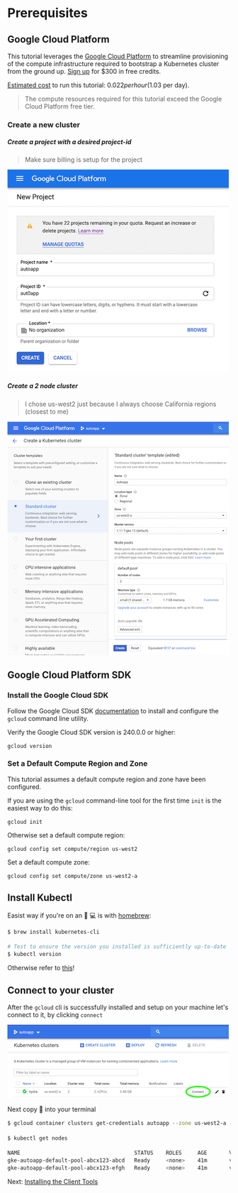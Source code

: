 # Prerequisites

## Google Cloud Platform

This tutorial leverages the [Google Cloud Platform](https://cloud.google.com/) to streamline provisioning of the compute infrastructure required to bootstrap a Kubernetes cluster from the ground up. [Sign up](https://cloud.google.com/free/) for \$300 in free credits.

[Estimated cost](https://cloud.google.com/products/calculator/#id=a0e9772e-d50b-40e4-9f7a-13f6916b5321) to run this tutorial: $0.022 per hour ($1.03 per day).

> The compute resources required for this tutorial exceed the Google Cloud Platform free tier.

### Create a new cluster

##### Create a project with a desired project-id

> Make sure billing is setup for the project

![create a project](../assets/gcp-create-project.png)

##### Create a 2 node cluster

> I chose us-west2 just because I always choose California regions (closest to me)

![create a new cluster](../assets/gcp-create-cluster.png)

## Google Cloud Platform SDK

### Install the Google Cloud SDK

Follow the Google Cloud SDK [documentation](https://cloud.google.com/sdk/) to install and configure the `gcloud` command line utility.

Verify the Google Cloud SDK version is 240.0.0 or higher:

```
gcloud version
```

### Set a Default Compute Region and Zone

This tutorial assumes a default compute region and zone have been configured.

If you are using the `gcloud` command-line tool for the first time `init` is the easiest way to do this:

```
gcloud init
```

Otherwise set a default compute region:

```
gcloud config set compute/region us-west2
```

Set a default compute zone:

```
gcloud config set compute/zone us-west2-a
```

## Install Kubectl

Easist way if you're on an 🍎 💻 is with [homebrew](https://brew.sh/):

```bash
$ brew install kubernetes-cli

# Test to ensure the version you installed is sufficiently up-to-date
$ kubectl version
```

Otherwise refer to [this](https://kubernetes.io/docs/tasks/tools/install-kubectl/)!

## Connect to your cluster

After the `gcloud` cli is successfully installed and setup on your machine let's connect to it, by clicking `connect`

![connect to cluster from gcloud cli](../assets/gcp-click-connect.png)

Next copy 🍝 into your terminal

```bash
$ gcloud container clusters get-credentials autoapp --zone us-west2-a --project autoapping

$ kubectl get nodes

NAME                                    STATUS    ROLES     AGE       VERSION
gke-autoapp-default-pool-abcx123-abcd   Ready     <none>    41m       v1.11.7-gke.12
gke-autoapp-default-pool-abcx123-efgh   Ready     <none>    41m       v1.11.7-gke.12
```

Next: [Installing the Client Tools](02-client-tools.md)
